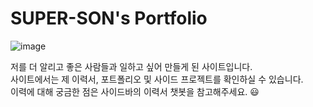# SUPER-SON's Portfolio

![image](https://github.com/geunsu-son/Streamlit_Portfolio/assets/168807522/e54bb0ef-a390-4b6a-b990-8f2c3dcee423)

저를 더 알리고 좋은 사람들과 일하고 싶어 만들게 된 사이트입니다.  
사이트에서는 제 이력서, 포트폴리오 및 사이드 프로젝트를 확인하실 수 있습니다.  
이력에 대해 궁금한 점은 사이드바의 이력서 챗봇을 참고해주세요. 😃
